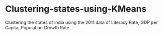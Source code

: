 # Clustering-states-using-KMeans
Clustering the states of India using the 2011 data of Literacy Rate, GDP per Capita, Population Growth Rate .

